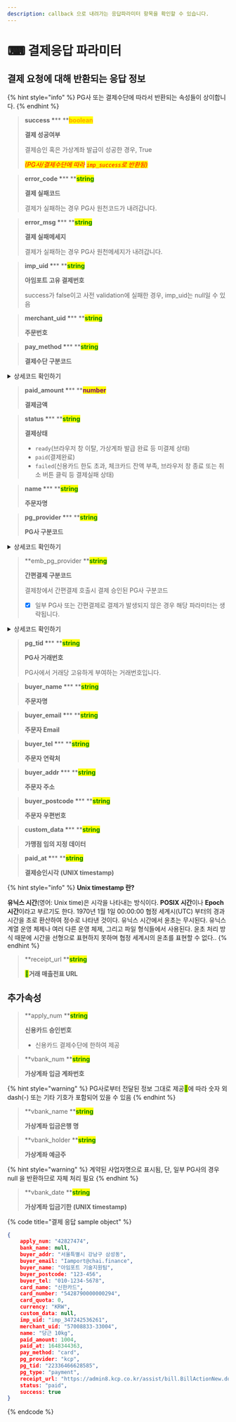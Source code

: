 ```yaml
---
description: callback 으로 내려가는 응답파라미터 항목을 확인할 수 있습니다.
---
```


# ⌨ 결제응답 파라미터

## 결제 요청에 대해 반환되는 응답 정보

{% hint style="info" %}
PG사 또는 결제수단에 따라서 반환되는 속성들이 상이합니다.
{% endhint %}

> **success **<mark style="color:red;">**\***</mark>**  **<mark style="color:orange;">**boolean**</mark>
>
> **결제 성공여부**
>
> 결제승인 혹은 가상계좌 발급이 성공한 경우, True
>
> _<mark style="color:red;">(PG사/결제수단에 따라</mark>  <mark style="color:red;">`imp_success`</mark><mark style="color:red;">로 반환됨)</mark>_

> **error\_code **<mark style="color:red;">**\***</mark>**  **<mark style="color:green;">**string**</mark>
>
> **결제 실패코드**
>
> 결제가 실패하는 경우 PG사 원천코드가 내려갑니다.

> **error\_msg **<mark style="color:red;">**\***</mark>**  **<mark style="color:green;">**string**</mark>
>
> **결제 실패메세지**
>
> 결제가 실패하는 경우 PG사 원천메세지가 내려갑니다.

> **imp\_uid **<mark style="color:red;">**\***</mark>**  **<mark style="color:green;">**string**</mark>
>
> **아임포트 고유 결제번호**
>
> success가 false이고 사전 validation에 실패한 경우, imp\_uid는 null일 수 있음

> **merchant\_uid **<mark style="color:red;">**\***</mark>**  **<mark style="color:green;">**string**</mark>
>
> **주문번호**

> **pay\_method **<mark style="color:red;">**\***</mark>**  **<mark style="color:green;">**string**</mark>
>
> **결제수단 구분코드**

<details>

<summary>상세코드 확인하기</summary>

* `card` (신용카드)
* `trans`(실시간계좌이체)
* `vbank`(가상계좌)
* `phone`(휴대폰소액결제)
* `samsung`(삼성페이 / <mark style="color:red;">이니시스, KCP 전용</mark>)
* `kpay`(KPay앱 직접호출 / <mark style="color:red;">이니시스 전용</mark>)
* `kakaopay`(카카오페이 직접호출 / <mark style="color:red;">이니시스, KCP, 나이스페이먼츠 전용</mark>)
* `payco`(페이코 직접호출 / <mark style="color:red;">이니시스, KCP 전용</mark>)
* `lpay`(LPAY 직접호출 / <mark style="color:red;">이니시스 전용</mark>)
* `ssgpay`(SSG페이 직접호출 / <mark style="color:red;">이니시스 전용</mark>)
* `tosspay`(토스간편결제 직접호출 / <mark style="color:red;">이니시스 전용</mark>)
* `cultureland`(문화상품권 / <mark style="color:red;">이니시스, 토스페이먼츠(구 LG U+), KCP 전용</mark>)
* `smartculture`(스마트문상 / <mark style="color:red;">이니시스, 토스페이먼츠(구 LG U+), KCP 전용</mark>)
* `happymoney`(해피머니 / <mark style="color:red;">이니시스, KCP 전용</mark>)
* `booknlife`(도서문화상품권 / <mark style="color:red;">토스페이먼츠(구 LG U+), KCP 전용</mark>)
* `point`(베네피아 포인트 등 포인트 결제 / <mark style="color:red;">KCP 전용</mark>)
* `wechat`(위쳇페이 / <mark style="color:red;">엑심베이 전용</mark>)
* `alipay`(알리페이 / <mark style="color:red;">엑심베이 전용</mark>)
* `unionpay`(유니온페이 / <mark style="color:red;">엑심베이 전용</mark>)
* `tenpay`(텐페이 / <mark style="color:red;">엑심베이 전용</mark>)

</details>

> **paid\_amount **<mark style="color:red;">**\***</mark>**  **<mark style="color:purple;">**number**</mark>
>
> **결제금액**

> **status **<mark style="color:red;">**\***</mark>**  **<mark style="color:green;">**string**</mark>
>
> **결제상태**
>
> * `ready`(브라우저 창 이탈, 가상계좌 발급 완료 등 미결제 상태)
> * `paid`(결제완료)
> * `failed`(신용카드 한도 초과, 체크카드 잔액 부족, 브라우저 창 종료 또는 취소 버튼 클릭 등 결제실패 상태)

> **name **<mark style="color:red;">**\***</mark>**  **<mark style="color:green;">**string**</mark>
>
> **주문자명**

> **pg\_provider **<mark style="color:red;">**\***</mark>**  **<mark style="color:green;">**string**</mark>
>
> **PG사 구분코드**

<details>

<summary>상세코드 확인하기</summary>

* `html5_inicis`(이니시스웹표준)
* `inicis`(이니시스ActiveX결제창)
* `kcp`(NHN KCP)
* `kcp_billing`(NHN KCP 정기결제)
* `uplus`(토스페이먼츠(구 LG U+))
* `nice`(나이스페이)
* `jtnet`(JTNet)
* `kicc`(한국정보통신)
* `bluewalnut`(블루월넛)
* `kakaopay`(카카오페이)
* `danal`(다날휴대폰소액결제)
* `danal_tpay`(다날일반결제)
* `mobilians`(모빌리언스 휴대폰소액결제)
* `chai`(차이 간편결제)
* `syrup`(시럽페이)
* `payco`(페이코)
* `paypal`(페이팔)
* `eximbay`(엑심베이)
* `naverpay`(네이버페이-결제형)
* `naverco`(네이버페이-주문형)
* `smilepay`(스마일페이)
* `alipay`(알리페이)
* `paymentwall`(페이먼트월)
* `payple`(페이플)
* `eximbay`(엑심베이)
* `tosspay`(토스간편결제)
* `smartro`(스마트로)
* `settle`(세틀뱅크

</details>

> **emb\_pg\_provider **<mark style="color:green;">**string**</mark>
>
> **간편결제 구분코드**
>
> 결제창에서 간편결제 호출시 결제 승인된 PG사 구분코드
>
> * [x] 일부 PG사 또는 간편결제로 결제가 발생되지 않은 경우 해당 파라미터는 생략됩니다.

<details>

<summary>상세코드 확인하기</summary>

* Naver Pay
* Kako Pay
* Payco
* Samsung Pay
* SSG Pay
* L.pay
* Kpay

</details>

> **pg\_tid **<mark style="color:red;">**\***</mark>**  **<mark style="color:green;">**string**</mark>
>
> **PG사 거래번호**
>
> PG사에서 거래당 고유하게 부여하는 거래번호입니다.

> **buyer\_name **<mark style="color:red;">**\***</mark>**  **<mark style="color:green;">**string**</mark>
>
> **주문자명**

> **buyer\_email **<mark style="color:red;">**\***</mark>**  **<mark style="color:green;">**string**</mark>
>
> **주문자 Email**

> **buyer\_tel **<mark style="color:red;">**\***</mark>**  **<mark style="color:green;">**string**</mark>
>
> **주문자 연락처**

> **buyer\_addr **<mark style="color:red;">**\***</mark>**  **<mark style="color:green;">**string**</mark>
>
> **주문자 주소**

> **buyer\_postcode **<mark style="color:red;">**\***</mark>**  **<mark style="color:green;">**string**</mark>
>
> **주문자 우편번호**

> **custom\_data **<mark style="color:red;">**\***</mark>**  **<mark style="color:green;">**string**</mark>
>
> **가맹점 임의 지정 데이터**

> **paid\_at **<mark style="color:red;">**\***</mark>**  **<mark style="color:green;">**string**</mark>
>
> **결제승인시각** **(UNIX timestamp)**

{% hint style="info" %}
**Unix timestamp 란?**

**유닉스 시간**(영어: Unix time)은 시각을 나타내는 방식이다. **POSIX 시간**이나 **Epoch 시간**이라고 부르기도 한다. 1970년 1월 1일 00:00:00 협정 세계시(UTC) 부터의 경과 시간을 초로 환산하여 정수로 나타낸 것이다. 유닉스 시간에서 윤초는 무시된다. 유닉스 계열 운영 체제나 여러 다른 운영 체제, 그리고 파일 형식들에서 사용된다. 윤초 처리 방식 때문에 시간을 선형으로 표현하지 못하며 협정 세계시의 윤초를 표현할 수 없다..
{% endhint %}

> **receipt\_url   **<mark style="color:green;">**string**</mark>
>
> <mark style="color:green;">****</mark>**거래 매출전표 URL**

## 추가속성

> **apply\_num  **<mark style="color:green;">**string**</mark>
>
> **신용카드 승인번호**
>
> * 신용카드 결제수단에 한하여 제공

> **vbank\_num  **<mark style="color:green;">**string**</mark>
>
> **가상계좌 입금 계좌번호**

{% hint style="warning" %}
PG사로부터 전달된 정보 그대로 제공<mark style="color:green;"></mark>에 따라 숫자 외 dash(-) 또는 기타 기호가 포함되어 있을 수 있음
{% endhint %}

> **vbank\_name  **<mark style="color:green;">**string**</mark>
>
> **가상계좌 입금은행 명**

> **vbank\_holder  **<mark style="color:green;">**string**</mark>
>
> **가상계좌 예금주**

{% hint style="warning" %}
계약된 사업자명으로 표시됨, 단, 일부 PG사의 경우 null 을 반환하므로 자체 처리 필요
{% endhint %}

> **vbank\_date  **<mark style="color:green;">**string**</mark>
>
> **가상계좌 입금기한** **(UNIX timestamp)**

{% code title="결제 응답 sample object" %}
```json
{
    apply_num: "42827474",
    bank_name: null,
    buyer_addr: "서울특별시 강남구 삼성동",
    buyer_email: "Iamport@chai.finance",
    buyer_name: "아임포트 기술지원팀",
    buyer_postcode: "123-456",
    buyer_tel: "010-1234-5678",
    card_name: "신한카드",
    card_number: "5428790000000294",
    card_quota: 0,
    currency: "KRW",
    custom_data: null,
    imp_uid: "imp_347242536261",
    merchant_uid: "57008833-33004",
    name: "당근 10kg",
    paid_amount: 1004,
    paid_at: 1648344363,
    pay_method: "card",
    pg_provider: "kcp",
    pg_tid: "22336466628585",
    pg_type: "payment",
    receipt_url: "https://admin8.kcp.co.kr/assist/bill.BillActionNew.do?cmd=card_bill&tno=22336466628585&order_no=imp_347242536261&trade_mony=1004",
    status: "paid",
    success: true
}
```
{% endcode %}
